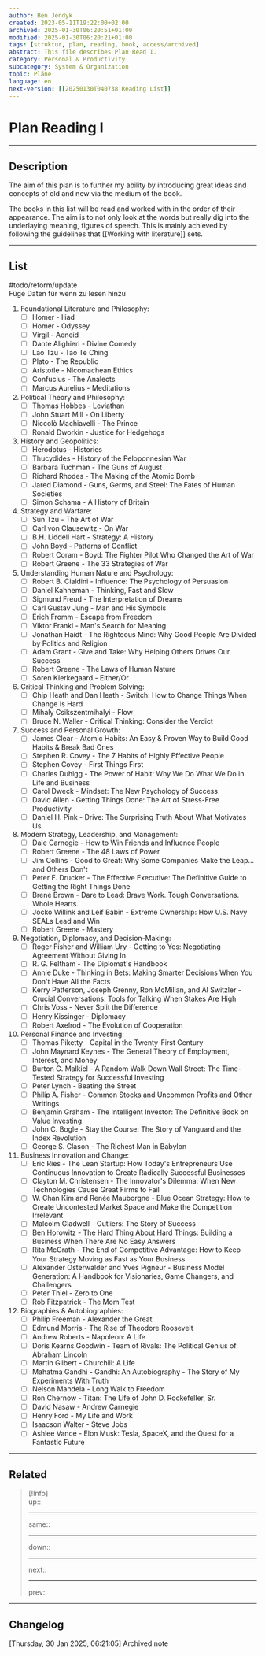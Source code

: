 ```yaml
---
author: Ben Jendyk
created: 2023-05-11T19:22:00+02:00
archived: 2025-01-30T06:20:51+01:00
modified: 2025-01-30T06:20:21+01:00
tags: [struktur, plan, reading, book, access/archived]
abstract: This file describes Plan Read I.
category: Personal & Productivity 
subcategory: System & Organization  
topic: Pläne  
language: en
next-version: [[20250130T040738|Reading List]]
---
```


# Plan Reading I

---

## Description

The aim of this plan is to further my ability by introducing great ideas and concepts of old and new via the medium of the book.

The books in this list will be read and worked with in the order of their appearance. The aim is to not only look at the words but really dig into the underlaying meaning, figures of speech. This is mainly achieved by following the guidelines that [[Working with literature]] sets.

---

## List

#todo/reform/update  
Füge Daten für wenn zu lesen hinzu

1. Foundational Literature and Philosophy:
	- [ ] Homer - Iliad
	- [ ] Homer - Odyssey
	- [ ] Virgil - Aeneid
	- [ ] Dante Alighieri - Divine Comedy
	- [ ] Lao Tzu - Tao Te Ching
	- [ ] Plato - The Republic
	- [ ] Aristotle - Nicomachean Ethics
	- [ ] Confucius - The Analects
	- [ ] Marcus Aurelius - Meditations
2. Political Theory and Philosophy:
	- [ ] Thomas Hobbes - Leviathan
	- [ ] John Stuart Mill - On Liberty
	- [ ] Niccolò Machiavelli - The Prince
	- [ ] Ronald Dworkin - Justice for Hedgehogs
3. History and Geopolitics:
	- [ ] Herodotus - Histories
	- [ ] Thucydides - History of the Peloponnesian War
	- [ ] Barbara Tuchman - The Guns of August
	- [ ] Richard Rhodes - The Making of the Atomic Bomb
	- [ ] Jared Diamond - Guns, Germs, and Steel: The Fates of Human Societies
	- [ ] Simon Schama - A History of Britain
4. Strategy and Warfare:
	- [ ] Sun Tzu - The Art of War
	- [ ] Carl von Clausewitz - On War
	- [ ] B.H. Liddell Hart - Strategy: A History
	- [ ] John Boyd - Patterns of Conflict
	- [ ] Robert Coram - Boyd: The Fighter Pilot Who Changed the Art of War
	- [ ] Robert Greene - The 33 Strategies of War
5. Understanding Human Nature and Psychology:
	- [ ] Robert B. Cialdini - Influence: The Psychology of Persuasion
	- [ ] Daniel Kahneman - Thinking, Fast and Slow
	- [ ] Sigmund Freud - The Interpretation of Dreams
	- [ ] Carl Gustav Jung - Man and His Symbols
	- [ ] Erich Fromm - Escape from Freedom
	- [ ] Viktor Frankl - Man's Search for Meaning
	- [ ] Jonathan Haidt - The Righteous Mind: Why Good People Are Divided by Politics and Religion
	- [ ] Adam Grant - Give and Take: Why Helping Others Drives Our Success
	- [ ] Robert Greene - The Laws of Human Nature
	- [ ] Soren Kierkegaard - Either/Or
6. Critical Thinking and Problem Solving:
	- [ ] Chip Heath and Dan Heath - Switch: How to Change Things When Change Is Hard
	- [ ] Mihaly Csikszentmihalyi - Flow
	- [ ] Bruce N. Waller - Critical Thinking: Consider the Verdict
7. Success and Personal Growth:
	- [ ] James Clear - Atomic Habits: An Easy & Proven Way to Build Good Habits & Break Bad Ones
	- [ ] Stephen R. Covey - The 7 Habits of Highly Effective People
	- [ ] Stephen Covey - First Things First
	- [ ] Charles Duhigg - The Power of Habit: Why We Do What We Do in Life and Business
	- [ ] Carol Dweck - Mindset: The New Psychology of Success
	- [ ] David Allen - Getting Things Done: The Art of Stress-Free Productivity
	- [ ] Daniel H. Pink - Drive: The Surprising Truth About What Motivates Us
8. Modern Strategy, Leadership, and Management:
	- [ ] Dale Carnegie - How to Win Friends and Influence People
	- [ ] Robert Greene - The 48 Laws of Power
	- [ ] Jim Collins - Good to Great: Why Some Companies Make the Leap…and Others Don't
	- [ ] Peter F. Drucker - The Effective Executive: The Definitive Guide to Getting the Right Things Done
	- [ ] Brené Brown - Dare to Lead: Brave Work. Tough Conversations. Whole Hearts.
	- [ ] Jocko Willink and Leif Babin - Extreme Ownership: How U.S. Navy SEALs Lead and Win
	- [ ] Robert Greene - Mastery
9. Negotiation, Diplomacy, and Decision-Making:
	- [ ] Roger Fisher and William Ury - Getting to Yes: Negotiating Agreement Without Giving In
	- [ ] R. G. Feltham - The Diplomat's Handbook
	- [ ] Annie Duke - Thinking in Bets: Making Smarter Decisions When You Don't Have All the Facts
	- [ ] Kerry Patterson, Joseph Grenny, Ron McMillan, and Al Switzler - Crucial Conversations: Tools for Talking When Stakes Are High
	- [ ] Chris Voss - Never Split the Difference
	- [ ] Henry Kissinger - Diplomacy
	- [ ] Robert Axelrod - The Evolution of Cooperation
10. Personal Finance and Investing:
	- [ ] Thomas Piketty - Capital in the Twenty-First Century
	- [ ] John Maynard Keynes - The General Theory of Employment, Interest, and Money
	- [ ] Burton G. Malkiel - A Random Walk Down Wall Street: The Time-Tested Strategy for Successful Investing
	- [ ] Peter Lynch - Beating the Street
	- [ ] Philip A. Fisher - Common Stocks and Uncommon Profits and Other Writings
	- [ ] Benjamin Graham - The Intelligent Investor: The Definitive Book on Value Investing
	- [ ] John C. Bogle - Stay the Course: The Story of Vanguard and the Index Revolution
	- [ ] George S. Clason - The Richest Man in Babylon
11. Business Innovation and Change:
	- [ ] Eric Ries - The Lean Startup: How Today's Entrepreneurs Use Continuous Innovation to Create Radically Successful Businesses
	- [ ] Clayton M. Christensen - The Innovator's Dilemma: When New Technologies Cause Great Firms to Fail
	- [ ] W. Chan Kim and Renée Mauborgne - Blue Ocean Strategy: How to Create Uncontested Market Space and Make the Competition Irrelevant
	- [ ] Malcolm Gladwell - Outliers: The Story of Success
	- [ ] Ben Horowitz - The Hard Thing About Hard Things: Building a Business When There Are No Easy Answers
	- [ ] Rita McGrath - The End of Competitive Advantage: How to Keep Your Strategy Moving as Fast as Your Business
	- [ ] Alexander Osterwalder and Yves Pigneur - Business Model Generation: A Handbook for Visionaries, Game Changers, and Challengers
	- [ ] Peter Thiel - Zero to One
	- [ ] Rob Fitzpatrick - The Mom Test
12. Biographies & Autobiographies:
	- [ ] Philip Freeman - Alexander the Great
	- [ ] Edmund Morris - The Rise of Theodore Roosevelt
	- [ ] Andrew Roberts - Napoleon: A Life
	- [ ] Doris Kearns Goodwin - Team of Rivals: The Political Genius of Abraham Lincoln
	- [ ] Martin Gilbert - Churchill: A Life
	- [ ] Mahatma Gandhi - Gandhi: An Autobiography - The Story of My Experiments With Truth
	- [ ] Nelson Mandela - Long Walk to Freedom
	- [ ] Ron Chernow - Titan: The Life of John D. Rockefeller, Sr.
	- [ ] David Nasaw - Andrew Carnegie
	- [ ] Henry Ford - My Life and Work
	- [ ] Isaacson Walter - Steve Jobs
	- [ ] Ashlee Vance - Elon Musk: Tesla, SpaceX, and the Quest for a Fantastic Future

---

## Related

> [!Info]  
> up::
>
> - ---
>
> same::
>
> - ---
>
> down::
>
> - ---
>
> next::
>
> - ---
>
> prev::


---

## Changelog 

[Thursday, 30 Jan 2025, 06:21:05] Archived note 